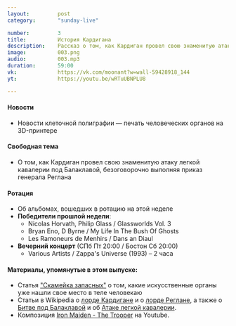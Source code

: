 ```yaml
---
layout:         post
category:       "sunday-live"

number:         3
title:          История Кардигана
description:    Рассказ о том, как Кардиган провел свою знаменитую атаку легкой бригады, безоговорочно выполняя приказ генерала Реглана
image:          003.png
audio:          003.mp3
duration:       59:00
vk:             https://vk.com/moonant?w=wall-59428918_144
yt:             https://youtu.be/wRTuUBNPLU8

---
```


#### Новости
- Новости клеточной полиграфии — печать человеческих органов на 3D-принтере

#### Свободная тема
- О том, как Кардиган провел свою знаменитую атаку легкой кавалерии под Балаклавой, безоговорочно выполняя приказ генерала Реглана

#### Ротация
- Об альбомах, вошедших в ротацию на этой неделе
- **Победители прошлой недели**:
    - Nicolas Horvath, Philip Glass / Glassworlds Vol. 3
    - Bryan Eno, D Byrne / My Life In The Bush Of Ghosts
    - Les Ramoneurs de Menhirs / Dans an Diaul
- **Вечерний концерт** (СПб Пт 20:00 / Бостон Сб 20:00)
    - Various Artists / Zappa's Universe (1993) – 2 часа

#### Материалы, упомянутые в этом выпуске:
- Статья ["Скамейка запасных"](https://nplus1.ru/material/2016/02/19/tissue-engeneering) о том, какие искусственные органы уже нашли свое место в теле человекаю
- Статьи в Wikipedia о [лорде Кардигане](https://en.wikipedia.org/wiki/James_Brudenell,_7th_Earl_of_Cardigan) и о [лорде Реглане](https://en.wikipedia.org/wiki/FitzRoy_Somerset,_1st_Baron_Raglan), а также о [Битве под Балаклавой](https://en.wikipedia.org/wiki/Battle_of_Balaclava) и об [Атаке легкой кавалерии](https://en.wikipedia.org/wiki/Charge_of_the_Light_Brigade).
- Композиция [Iron Maiden - The Trooper](https://www.youtube.com/watch?v=2G5rfPISIwo) на Youtube.
